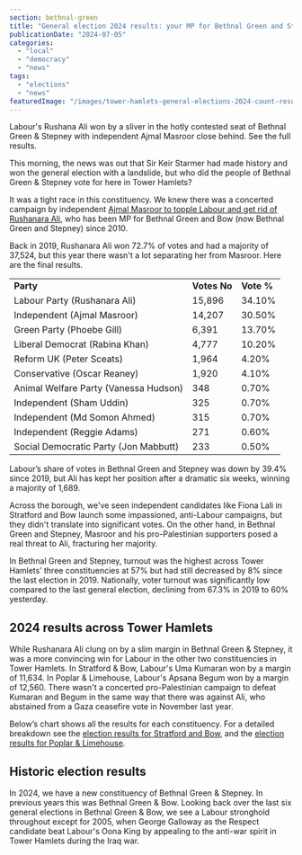 ```yaml
---
section: bethnal-green
title: "General election 2024 results: your MP for Bethnal Green and Stepney"
publicationDate: "2024-07-05"
categories: 
  - "local"
  - "democracy"
  - "news"
tags: 
  - "elections"
  - "news"
featuredImage: "/images/tower-hamlets-general-elections-2024-count-results-13.jpg"
---
```


Labour's Rushana Ali won by a sliver in the hotly contested seat of Bethnal Green & Stepney with independent Ajmal Masroor close behind. See the full results.

This morning, the news was out that Sir Keir Starmer had made history and won the general election with a landslide, but who did the people of Bethnal Green & Stepney vote for here in Tower Hamlets?

It was a tight race in this constituency. We knew there was a concerted campaign by independent [Ajmal Masroor to topple Labour and get rid of Rushanara Ali](https://bethnalgreenlondon.co.uk/independent-ajmal-masroor-overthrow-labour-rushanara-ali-bethnal-green-stepney/), who has been MP for Bethnal Green and Bow (now Bethnal Green and Stepney) since 2010. 

Back in 2019, Rushanara Ali won 72.7% of votes and had a majority of 37,524, but this year there wasn't a lot separating her from Masroor. Here are the final results.

<table><tbody><tr><td class="has-text-align-left" data-align="left"><strong>Party</strong></td><td><strong>Votes No</strong></td><td><strong>Vote %</strong></td></tr><tr><td class="has-text-align-left" data-align="left">Labour Party (Rushanara Ali)</td><td>15,896</td><td>34.10%</td></tr><tr><td class="has-text-align-left" data-align="left">Independent (Ajmal Masroor)</td><td>14,207</td><td>30.50%</td></tr><tr><td class="has-text-align-left" data-align="left">Green Party (Phoebe Gill)</td><td>6,391</td><td>13.70%</td></tr><tr><td class="has-text-align-left" data-align="left">Liberal Democrat (Rabina Khan)</td><td>4,777</td><td>10.20%</td></tr><tr><td class="has-text-align-left" data-align="left">Reform UK (Peter Sceats)</td><td>1,964</td><td>4.20%</td></tr><tr><td class="has-text-align-left" data-align="left">Conservative (Oscar Reaney)</td><td>1,920</td><td>4.10%</td></tr><tr><td class="has-text-align-left" data-align="left">Animal Welfare Party (Vanessa Hudson)</td><td>348</td><td>0.70%</td></tr><tr><td class="has-text-align-left" data-align="left">Independent (Sham Uddin)</td><td>325</td><td>0.70%</td></tr><tr><td class="has-text-align-left" data-align="left">Independent (Md Somon Ahmed)</td><td>315</td><td>0.70%</td></tr><tr><td class="has-text-align-left" data-align="left">Independent (Reggie Adams)</td><td>271</td><td>0.60%</td></tr><tr><td class="has-text-align-left" data-align="left">Social Democratic Party (Jon Mabbutt)</td><td>233</td><td>0.50%</td></tr></tbody></table>

Labour’s share of votes in Bethnal Green and Stepney was down by 39.4% since 2019, but Ali has kept her position after a dramatic six weeks, winning a majority of 1,689.

Across the borough, we've seen independent candidates like Fiona Lali in Stratford and Bow launch some impassioned, anti-Labour campaigns, but they didn't translate into significant votes. On the other hand, in Bethnal Green and Stepney, Masroor and his pro-Palestinian supporters posed a real threat to Ali, fracturing her majority.

In Bethnal Green and Stepney, turnout was the highest across Tower Hamlets’ three constituencies at 57% but had still decreased by 8% since the last election in 2019. Nationally, voter turnout was significantly low compared to the last general election, declining from 67.3% in 2019 to 60% yesterday.

## 2024 results across Tower Hamlets

While Rushanara Ali clung on by a slim margin in Bethnal Green & Stepney, it was a more convincing win for Labour in the other two constituencies in Tower Hamlets. In Stratford & Bow, Labour's Uma Kumaran won by a margin of 11,634. In Poplar & Limehouse, Labour's Apsana Begum won by a margin of 12,560. There wasn't a concerted pro-Palestinian campaign to defeat Kumaran and Begum in the same way that there was against Ali, who abstained from a Gaza ceasefire vote in November last year.

Below’s chart shows all the results for each constituency. For a detailed breakdown see the [election results for Stratford and Bow](https://romanroadlondon.com/stratford-bow-general-election-2024-results-elected-mp-uma-kumaran/), and the [election results for Poplar & Limehouse](https://poplarlondon.co.uk/poplar-limehouse-general-election-2024-results-elected-mp-apsana-begum/).

## Historic election results

In 2024, we have a new constituency of Bethnal Green & Stepney. In previous years this was Bethnal Green & Bow. Looking back over the last six general elections in Bethnal Green & Bow, we see a Labour stronghold throughout except for 2005, when George Galloway as the Respect candidate beat Labour's Oona King by appealing to the anti-war spirit in Tower Hamlets during the Iraq war.
